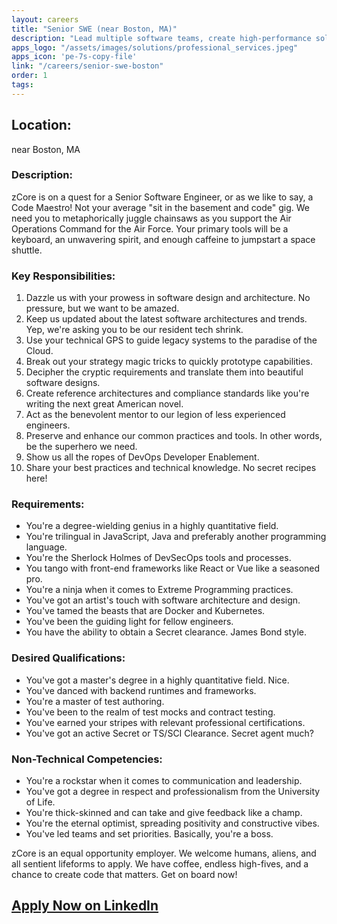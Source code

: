 ```yaml
---
layout: careers
title: "Senior SWE (near Boston, MA)"
description: "Lead multiple software teams, create high-performance solutions, implement cutting-edge tech trends, and mentor young engineers to support the Air Operations Command for the Air Force."
apps_logo: "/assets/images/solutions/professional_services.jpeg"
apps_icon: 'pe-7s-copy-file'
link: "/careers/senior-swe-boston"
order: 1
tags:
---
```


## Location: 

near Boston, MA

### Description: 

zCore is on a quest for a Senior Software Engineer, or as we like to say, a Code Maestro! Not your average "sit in the basement and code" gig. We need you to metaphorically juggle chainsaws as you support the Air Operations Command for the Air Force. Your primary tools will be a keyboard, an unwavering spirit, and enough caffeine to jumpstart a space shuttle.

### Key Responsibilities:

1. Dazzle us with your prowess in software design and architecture. No pressure, but we want to be amazed.
2. Keep us updated about the latest software architectures and trends. Yep, we're asking you to be our resident tech shrink.
3. Use your technical GPS to guide legacy systems to the paradise of the Cloud.
4. Break out your strategy magic tricks to quickly prototype capabilities.
5. Decipher the cryptic requirements and translate them into beautiful software designs.
6. Create reference architectures and compliance standards like you're writing the next great American novel.
7. Act as the benevolent mentor to our legion of less experienced engineers.
8. Preserve and enhance our common practices and tools. In other words, be the superhero we need.
9. Show us all the ropes of DevOps Developer Enablement.
10. Share your best practices and technical knowledge. No secret recipes here!

### Requirements:

* You're a degree-wielding genius in a highly quantitative field.
* You're trilingual in JavaScript, Java and preferably another programming language.
* You're the Sherlock Holmes of DevSecOps tools and processes.
* You tango with front-end frameworks like React or Vue like a seasoned pro.
* You're a ninja when it comes to Extreme Programming practices.
* You've got an artist's touch with software architecture and design.
* You've tamed the beasts that are Docker and Kubernetes.
* You've been the guiding light for fellow engineers.
* You have the ability to obtain a Secret clearance. James Bond style.

### Desired Qualifications:

* You've got a master's degree in a highly quantitative field. Nice.
* You've danced with backend runtimes and frameworks.
* You're a master of test authoring.
* You've been to the realm of test mocks and contract testing.
* You've earned your stripes with relevant professional certifications.
* You've got an active Secret or TS/SCI Clearance. Secret agent much?

### Non-Technical Competencies:

* You're a rockstar when it comes to communication and leadership.
* You've got a degree in respect and professionalism from the University of Life.
* You're thick-skinned and can take and give feedback like a champ.
* You're the eternal optimist, spreading positivity and constructive vibes.
* You've led teams and set priorities. Basically, you're a boss.

zCore is an equal opportunity employer. We welcome humans, aliens, and all sentient lifeforms to apply. We have coffee, endless high-fives, and a chance to create code that matters. Get on board now!

## [Apply Now on LinkedIn](https://www.linkedin.com/jobs/view/3537166236)
